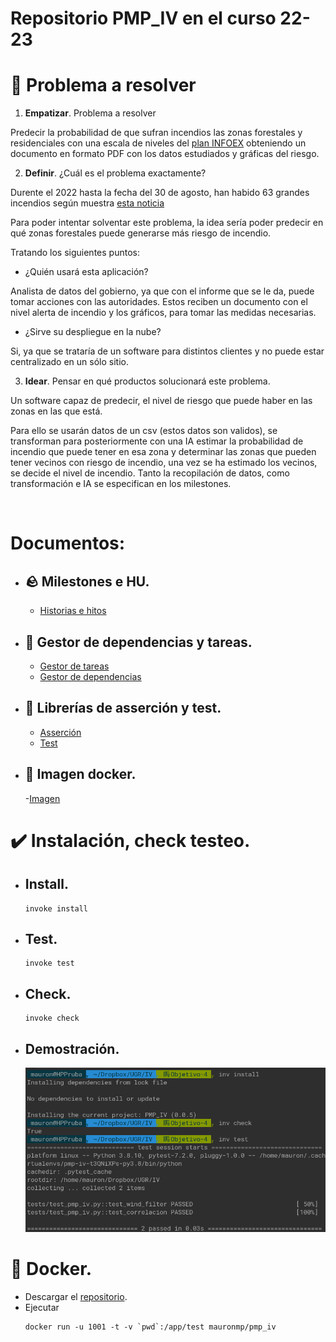 
# Repositorio PMP_IV en el curso 22-23


# :thought_balloon: Problema a resolver

1. **Empatizar**. Problema a resolver    

Predecir la probabilidad de que sufran incendios las zonas forestales y residenciales con una escala de niveles del [plan INFOEX](https://www.infoex.info/planes/infoex/#:~:text=Niveles%20de%20incendios&text=Incendios%20de%20nivel%200:%20los,bienes%20de%20car%C3%A1cter%20no%20forestal.) obteniendo un documento en formato PDF con los datos estudiados y gráficas del riesgo.

2. **Definir**. ¿Cuál es el problema exactamente?

Durente el 2022 hasta la fecha del 30 de agosto, han habido 63 grandes incendios según muestra [esta noticia](https://www.rtve.es/noticias/20220902/verano-2022-fuego-grandes-incendios-hectareas/2399690.shtml#:~:text=Los%20grandes%20incendios%20%E2%80%93aquellos%20que,sobre%20Incendios%20Forestales%20(EFFIS).)


Para poder intentar solventar este problema, la idea sería poder predecir en qué zonas forestales puede generarse más riesgo de incendio.

Tratando los siguientes puntos:

- ¿Quién usará esta aplicación?

Analista de datos del gobierno, ya que con el informe que se le da, puede tomar acciones con las autoridades.
Estos reciben un documento con el nivel alerta de incendio y los gráficos, para tomar las medidas necesarias.

- ¿Sirve su despliegue en la nube?

Si, ya que se trataría de un software para distintos clientes y no puede estar centralizado en un sólo sitio.


3. **Idear**. Pensar en qué productos solucionará este problema.

Un software capaz de predecir, el nivel de riesgo que puede haber en las zonas en las que está.

Para ello se usarán datos de un csv (estos datos son validos), se transforman para posteriormente con una IA estimar la probabilidad de incendio que puede tener en esa zona y determinar las zonas que pueden tener vecinos con riesgo de incendio, una vez se ha estimado los vecinos, se decide el nivel de incendio.
Tanto la recopilación de datos, como transformación e IA se especifican en los milestones.

 
<br/>


# Documentos:
- ## :rock: Milestones e HU.
    
    - [Historias e hitos](https://github.com/MauronMP/PMP_IV/blob/Objetivo-5/doc/HistoriasUsuarios_Hitos.md)

- ## :bookmark_tabs: Gestor de dependencias y tareas.
    - [Gestor de tareas](https://github.com/MauronMP/PMP_IV/blob/Objetivo-5/docs/Gestor_Tareas.md)
    - [Gestor de dependencias](https://github.com/MauronMP/PMP_IV/blob/Objetivo-5/docs/Gestor_Dependencias.md)

- ## :speech_balloon: Librerías de asserción y test.
    - [Asserción](https://github.com/MauronMP/PMP_IV/blob/Objetivo-5/docs/Assertion_library.md)
    - [Test](https://github.com/MauronMP/PMP_IV/blob/Objetivo-5/docs/Test_runner.md)
- ## :floppy_disk: Imagen docker.

    -[Imagen](https://github.com/MauronMP/PMP_IV/blob/Objetivo-5/docs/Docker_image.md)
    
# :heavy_check_mark: Instalación, check testeo.
- ## Install.
    ```
    invoke install
    ```
- ## Test.
    ```
    invoke test
    ```
- ## Check.
    ```
    invoke check
    ```
- ## Demostración.

   ![Comprobación](docs/img/invoke_check_test.png)

# :whale2: Docker.

- Descargar el [repositorio](https://github.com/MauronMP/PMP_IV/tree/Objetivo-5).
- Ejecutar 
    ```
    docker run -u 1001 -t -v `pwd`:/app/test mauronmp/pmp_iv
    ```